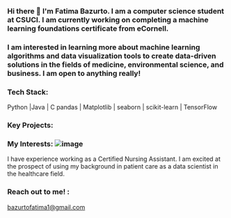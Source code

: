 ### Hi there 👋 I'm Fatima Bazurto. I am a computer science student at CSUCI. I am currently working on completing a machine learning foundations certificate from eCornell. 

### I am interested in learning more about machine learning algorithms and data visualization tools to create data-driven solutions in the fields of medicine, environmental science, and business. I am open to anything really! 

### Tech Stack:
Python |Java | C
pandas | Matplotlib | seaborn | scikit-learn | TensorFlow 

### Key Projects: 

### My Interests: ![image](https://github.com/user-attachments/assets/969dda52-7231-435e-93c4-91e51eaf07f8)

I have experience working as a Certified Nursing Assistant. I am excited at the prospect of using my background in patient care as a data scientist in the healthcare field. 

### Reach out to me! :
bazurtofatima1@gmail.com

<!--
**fbazurto/fbazurto** is a ✨ _special_ ✨ repository because its `README.md` (this file) appears on your GitHub profile.

Here are some ideas to get you started:

- 🔭 I’m currently working on ...
- 🌱 I’m currently learning ...
- 👯 I’m looking to collaborate on ...
- 🤔 I’m looking for help with ...
- 💬 Ask me about ...
- 📫 How to reach me: ...
- 😄 Pronouns: ...
- ⚡ Fun fact: ...
-->
